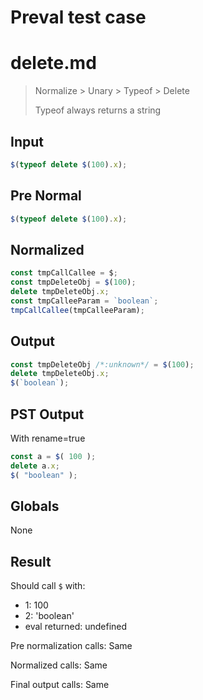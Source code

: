 # Preval test case

# delete.md

> Normalize > Unary > Typeof > Delete
>
> Typeof always returns a string

## Input

`````js filename=intro
$(typeof delete $(100).x);
`````

## Pre Normal


`````js filename=intro
$(typeof delete $(100).x);
`````

## Normalized


`````js filename=intro
const tmpCallCallee = $;
const tmpDeleteObj = $(100);
delete tmpDeleteObj.x;
const tmpCalleeParam = `boolean`;
tmpCallCallee(tmpCalleeParam);
`````

## Output


`````js filename=intro
const tmpDeleteObj /*:unknown*/ = $(100);
delete tmpDeleteObj.x;
$(`boolean`);
`````

## PST Output

With rename=true

`````js filename=intro
const a = $( 100 );
delete a.x;
$( "boolean" );
`````

## Globals

None

## Result

Should call `$` with:
 - 1: 100
 - 2: 'boolean'
 - eval returned: undefined

Pre normalization calls: Same

Normalized calls: Same

Final output calls: Same
